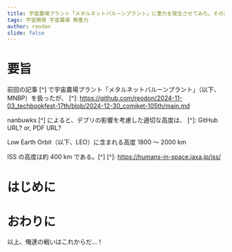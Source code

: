 ```yaml
---
title: 宇宙農場プラント「メタルネットバルーンプラント」に重力を発生させてみた。その2
tags: 宇宙開発 宇宙農場 無重力
author: reodon
slide: false
---
```


# 要旨
<!-- 宇宙農場における重力について調査し、バルーン形状の植物栽培プラントに対する人工重力の影響を主に材料力学の観点から計算した。 -->
前回の記事 [^] で宇宙農場プラント「メタルネットバルーンプラント」（以下、MNBP）を扱ったが、
[^]: https://github.com/reodon/2024-11-03_techbookfest-17th/blob/2024-12-30_comiket-105th/main.md

nanbuwks [^] によると、デブリの影響を考慮した適切な高度は、
[^]: GitHub URL? or, PDF URL?

Low Earth Orbit（以下、LEO）に含まれる高度 1800 〜 2000 km 

ISS の高度は約 400 km である。[^]
[^]: https://humans-in-space.jaxa.jp/iss/

# はじめに
<!-- 生物は常に重力を受ける環境で進化してきた。
人間も例外でなく、宇宙空間のような微小重力環境では様々な弊害が起こることが知られている。
現状での主な対応方法は運動をすることであるが、宇宙飛行士の貴重な活動時間が犠牲になっている。

また、アルテミス計画の一部である月面基地建設、そこからの火星探査を実現するためには、地球からの輸送に頼らない宇宙での自給自足体制の確立が必要不可欠である。
採算を考慮した現実的な方法として、野菜を中心とした植物の宇宙農場の建設が考えられる。
先行研究として、バルーン形状の植物栽培プラント「メタルネットバルーンプラント」(以下、MNBP) [^1] があり、この装置をベースにして本記事を展開していく。

今回は、植物栽培に致命的な影響を与えない重力の大きさを考察し、同程度の人工重力を回転によって MNBP に与えた際に、強度に問題がないかを計算によって確認する。 -->

<!-- # 植物栽培における重力の大きさ
Manzano ら [^2] は、低重力可変型 3D クリノスタットを開発し、模擬低重力環境応答について解析した。
彼らは、地上 1g、 疑似微小重力(µg)、および、0.17g と 0.38g（月や火星表面の重力を模擬している）を作り出し、シロイヌナズナの根の成長に及ぼす影響について報告している。
結果として、根の細胞は 1g 環境と比較して、0.17g では、µg と同様に細胞の増殖速度は速くなるが、細胞の大きさは小さくなることを報告している。なお、0.38g 環境では、根の細胞の増殖速度、大きさは 1g 環境と比較して有意差は認められなかった。

[]( scale=0.1 )![免疫組織学的検出法によるNucL1を用いて測定された核小体の平均サイズ（面積：μm²）。実験は模擬微小重力、月面重力（0.17 g RPMHWおよびRPMSW）、火星部分重力（0.38 g RPMHWおよびRPMSW）、および1 gの静止対照条件下で実施された。a、bは野生型ライン（Col 0）、c、dは変異体nucL2を示す。統計的に有意な差（p < 0.05）は、1 g対照群との比較で \* で示されている。Col 0では平均n = 35、NucL2ではn = 73。](./assets/images/fig_01.png)
出典 [^2]

上記より、0.38g では植物の成長に致命的な影響はないと仮定して以降の議論を進める。 -->

<!-- # MNBP について
MNBP は前述したとおり、バルーン形状の植物栽培プラントである。
初期構想の図を以下に引用する。

[]( scale=0.2 )![MNBP の構造（初期構想）](./assets/images/fig_02.png)
出典 [^1]

MNBP の先行研究 [^1] にて、すでに MNBP の諸元の方針が決められているので引用する。

**表1 バルーンの素材に和紙＋こんにゃくを用いた場合の MNBP 諸元 1**
|バルーン直径 $\text{[m]}$|バルーン表面積 $\text{[m}^3\text{]}$|バルーン厚さ $\text{[m]}$|比重  |バルーン重量 $\text{[t]}$|
|----:                  |----:                             |----:                  |----:|----:                  |
|10                     |314                               |0.0018                 |1.3  |0.7                    |

**表2 バルーンの素材に和紙＋こんにゃくを用いた場合の MNBP 諸元 2**
|材質          |破断強度 $\text{[MPa]}$|気圧 $\text{[atm]}$|圧力 $\text{[Pa]}$|応力 $\text{[MPa]}$|
|:----        |----:                 |----:             |----:             |----:             |
|和紙＋こんにゃく|525                   |0.1               |10133             |417               |

本記事での説明は以上とする。詳細は、先行研究 [^1] を参照されたい。 -->

<!-- # 人工重力を発生させる回転が MNBP に与える影響について
MNBP は人工重力を発生させるために回転することを考慮した設計になっていないため、構造の見直しとその影響を具体的な数値で検討していく。

## 栽培モジュール支持フレームの追加
現状、植物栽培モジュールはバルーンに直接接続する構造となっているが、バルーンの材質選定時には回転することを想定していない。
そこで、バルーンの内側にフレームを設けてそこにモジュールを接続する構造を考える。

半径3.8メートル、厚さ10ミリメートルのパイプをスライスしてフレームとしたい（バルーンの半径は5メートル）。
植物栽培モジュールの高さを1メートルとし、フレームの外側にクリアランスを10センチメートル設けて接続する。
植物栽培モジュールは1つあたり3kgとし、1つのバルーンに対して100個とりつけることとする。
植物栽培モジュールの中心に重心があると仮定し、そこに 0.38g 相当の遠心力がかかるよう回転させて強度に問題がないか確認する。
強度の確認のために周方向の応力が必要になるため、周方向のフープ応力を求めることにする。[^3]

![MNBP の上面図](./assets/images/mnbp_top-view_500px.png)

![人工重力構造](./assets/images/人工重力構造_500px.png)

まずは、ナイロン製のフレームの強度を確認する。

```math
\begin{align*}
            m \Coloneqq&\ \text{すべてのモジュールの重さの合計} \\
                      =&\ 3\ \text{[kg]} * 100 \\
                      =&\ 300\ \text{[kg]} \\
            r \Coloneqq&\ \text{植物モジュールの重心のバルーン中心からの距離} \\
                      % =&\ \text{フレームの半径 + クリアランス + (植物モジュールの高さ / 2)} \\
                      =&\ \begin{split}
                            & \text{フレームの半径} \\
                            & \quad + \text{クリアランス} \\
                            & \quad + \frac{\text{植物モジュールの高さ}}{2}
                          \end{split} \\
                      =&\ 3.8 + 0.1 + \frac{1}{2} \\
                      =&\ 4.4\ \text{[m]} \\
\\
\sigma_\theta \Coloneqq&\ \text{周方向のフープ応力} \\
                      =&\ \frac{PD}{2t}\ \text{[MPa]} \\
            t \Coloneqq&\ \text{フレームの厚み} \\
                      =&\ 10\ \text{[mm]} \\
                      =&\ 0.01\ \text{[m]} \\
            D \Coloneqq&\ \text{フレームの内径} \\
                      =&\ 2 \times 3.8 - 2t = 7600 - 20 \\
                      =&\ 7580 \ \text{[mm]} \\
                      =&\ 7.58\ \text{[m]} \\
            P \Coloneqq&\ \text{フレーム全体（360°）にかかる荷重} \\
                      =&\ \text{フープ応力における内圧 [MPa]} \\
\end{align*}
```

まずは、「フレーム全体（360°）にかかる荷重 = フープ応力における内圧」を求める。

```math
\begin{align*}
   ma &= mrω^2 \\
    a &= rω^2 \\
0.38g &= 4.4 ω^2 \\
  ω^2 &= (0.38g) / 4.4 \\
\end{align*}
```

```math
\begin{align*}
F &= ma = mrω^2 \\
  &= 300 \times 4.4 \times (0.38g / 4.4) = 300 \times 0.38g \\
  &= 114g = 114 \times 9.80665 \\
  &\simeq 1117.9581\ \text{[N]}
\end{align*}
```

ここで、フレームの幅 $L$ を仮に $1\ \text{[m]}$ とすると、

```math
\begin{align*}
S \Coloneqq&\ \text{フレーム内側の面積} \\
          =&\ D \pi L \\
          =&\ 7.58 \times \pi \times 1 \\
          =&\ 7.58 \pi \ \text{[m$^2$]}
\end{align*}
```

```math
\begin{align*}
P &= \frac{F}{S} = \frac{1117.9581}{7.58 \pi} \\
  &= 46.9468490196896... \\
  &\simeq 46.95\ \text{[Pa]} = 46.95 \times 10^{-6}\ \text{[MPa]}
\end{align*}
```

フレーム全体にかかる荷重が求められたので、周方向のフープ応力を計算する。

```math
\begin{align*}
\sigma_\theta &= \frac{PD}{2t} = \frac{46.95 \times 10^{-6} \times 7580}{2 \times 10} \\
& = 0.01779405 \\
& \simeq 0.0178\ \text{[MPa]}
\end{align*}
```

ナイロンの引張強度は、 $41\text{-}166 \ \text{[MPa]}$ [^4] の範囲なので、ここでは $100 \ \text{[MPa]}$ とすると、
$100 \div 0.0178 = 5617.97752808989 \ldots \simeq 5600 \ \text{倍}$ の強度の余裕がある。
ナイロンの比重は、 $1.12\text{-}1.14$ なので $1.13$ として、必要な強度を満たすフレームの質量を計算すると、

```math
\begin{align*}
& \frac{(3.8^2 - 3.79^2) \times \pi \times 1 \times 1.13}{5600} \\
& \qquad = 0.000048115174\ldots \ \text{[t]} \\
& \qquad \simeq 0.04812 \ \text{[kg]} \\
& \qquad \simeq 48.1 \ \text{[g]}
\end{align*}
```

となる。

ナイロンでは剛性が足りない可能性があるので、鋼鉄（S45C）をフレーム素材とした場合の質量も計算する。
S45C の引張強度を $690$ , 比重を $7.85$ として [^5]、
強度の余裕は $5600 \div 100 \times 690 \simeq 38640 \ \text{倍}$ なので、

```math
\begin{align*}
& \frac{(3.8^2 - 3.79^2) \times \pi \times 1 \times 7.85}{38640} \\
& \qquad = 0.000048442236... \ \text{[t]} \\
& \qquad \simeq 0.04844 \ \text{[kg]} \\
& \qquad \simeq 48.4 \ \text{[g]}
\end{align*}
```

念の為、安全係数として3倍のマージンをとったとしても $48.4 \times 3 = 145.2 \ \text{[g]}$ であるため、鋼鉄製のフレームを増設してもプラント全体の重さは1t以上なので無視できるほどの増加で済む。

以上のように、栽培モジュール保持フレームを MNBP に追加しても問題ないと考える。

## 自転によるバルーンへの影響
MNBP 全体の回転により生じた遠心力が、バルーンの材質（和紙＋こんにゃく）に与える影響を考察する。

前提として、バルーンは前述の内圧 $0.1\ [\text{atm}] \simeq 10133\ [\text{Pa}]$ により形状を保つ想定がなされている。
ここに、先ほど計算した「植物モジュールの重心に対して $0.38g$ の遠心力がかかるような角速度」で回転を加えるので、赤道部分においてバルーンにかかる圧力は：

```math
\begin{alignat*}{2}
(角速度)^2    &: \omega^2 & &= \frac{0.38g}{4.4}\ [\text{s$^{-2}$}] \\
バルーン半径   &: r &        &= 5.0\ [\text{m}] \\
\\
バルーン比重   &: RD &       &= 1.3 \\
バルーン厚さ   &: t &        &= 0.0018\ [\text{m}] = 0.18\ [\text{cm}] \\
バルーン面密度 &: \sigma &   &= RD \times t \\
             & &           &= 1.3 \times 0.18 = 0.234\ [\text{g/cm$^2$}] \\
             & &           &= 2.34\ [\text{kg/m$^2$}]
\end{alignat*}
```

```math
\begin{align*}
P &= \frac{F}{S} = \frac{mr\omega^2}{S} = \frac{m}{S} r \omega^2 = \sigma r \omega^2 \\
  &= 2.34 \times 5.0 \times \frac{0.38g}{4.4} \\
  &\simeq \frac{4.45g}{4.4} = 9.9180892 \ldots \\
  &\simeq 9.9\ [\text{Pa}]
\end{align*}
```

となる。
内圧と比較すると、 $9.9 \div 10133 \simeq 9.8 \times 10^{-4}$ であり、無視できる程度だとわかった。

遠心力によってバルーンが潰れるようであれば、内側のフレームと植物モジュールのみを回転させるなどの対策を考える必要があっただろうが、杞憂だったようだ。 -->

# おわりに
<!-- 今回は、人工重力を発生させるために、バルーン形状の植物栽培プラントを回転させても強度的に問題がないか計算した。
計算では、収穫物の重さなど考慮できていない点が多いため、今後の課題とする。
また、植物に対する影響だけでなく、人体に対する無重力状態についても考察を深めたい。 -->

以上、俺達の戦いはこれからだ...！



<!-- [^1]: busyoucow. "spacefarm/spaceFarm.pdf at NT富山 · busyoucow/spacefarm". GitHub. https://github.com/busyoucow/spacefarm/blob/NT富山/spaceFarm.pdf, (参照 2024-11-03).
[^2]: Manzano, A., Herranz, R., den Toom, L.A., te Slaa, S., Borst, G., Visser, M., Javier Medina, F. & von Loon, J.J.W.A. Novel, Moon and Mars, partial gravity simulation paradigms and their effects on the balance between cell growth and cell proliferation during early plant development. npj Microgravity 9. 2018. pp. 1-11.
[^3]: 田口技術士事務所. "内圧を受ける薄肉円筒に生じる応力（フープ応力）". 製品設計知識. https://seihin-sekkei.com/calculation-tool/internal_pressure_thin_cylinder/, (参照 2024-11-03).
[^4]: 株式会社KDA. "PA6（ナイロン6）物性表". KDAのプラスチック加工技術. https://www.kda1969.com/materials/pla_mate_pa6b.htm, (参照 2024-11-03).
[^5]: "S45C". 川上ハガネ株式会社. https://www.kawakamihagane.com/materials/s45c/, (参照 2024-11-03). -->
